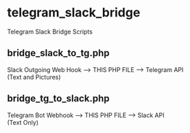 # telegram_slack_bridge  
Telegram Slack Bridge Scripts  



## bridge_slack_to_tg.php  
Slack Outgoing Web Hook --> THIS PHP FILE --> Telegram API  
 (Text and Pictures)  

## bridge_tg_to_slack.php  
Telegram Bot Webhook --> THIS PHP FILE --> Slack API  
 (Text Only)  
